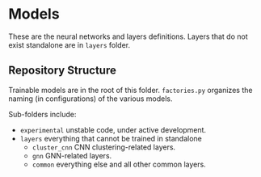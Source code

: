 # Models

These are the neural networks and layers definitions.
Layers that do not exist standalone are in `layers` folder.

## Repository Structure
Trainable models are in the root of this folder. `factories.py` organizes the naming (in configurations) of the various models.

Sub-folders include:

* `experimental` unstable code, under active development.
* `layers` everything that cannot be trained in standalone
    - `cluster_cnn` CNN clustering-related layers.
    - `gnn` GNN-related layers.
    - `common` everything else and all other common layers.
